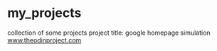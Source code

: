 # my_projects
collection of some projects
project title: google homepage simulation
www.theodinproject.com